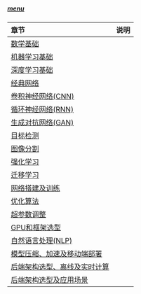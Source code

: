 
##### [menu](https://github.com/JunpingDu/DeepLearning-500-questions)
|章节|说明|
|:-|:-:|
|[数学基础](https://github.com/JunpingDu/DeepLearning-500-questions/blob/master/ch01_数学基础/第一章_数学基础.md)||
|[机器学习基础](https://github.com/JunpingDu/DeepLearning-500-questions/blob/master/ch02_机器学习基础/第二章_机器学习基础.md)||
|[深度学习基础](https://github.com/JunpingDu/DeepLearning-500-questions/blob/master/ch03_深度学习基础/第三章_深度学习基础.md)||
|[经典网络](https://github.com/JunpingDu/DeepLearning-500-questions/blob/master/ch04_经典网络/第四章_经典网络.md)||
|[卷积神经网络(CNN)](https://github.com/JunpingDu/DeepLearning-500-questions/blob/master/ch05_%E5%8D%B7%E7%A7%AF%E7%A5%9E%E7%BB%8F%E7%BD%91%E7%BB%9C(CNN)/%E7%AC%AC%E4%BA%94%E7%AB%A0%20%E5%8D%B7%E7%A7%AF%E7%A5%9E%E7%BB%8F%E7%BD%91%E7%BB%9C%EF%BC%88CNN%EF%BC%89.md)||
|[循环神经网络(RNN)](https://github.com/JunpingDu/DeepLearning-500-questions/blob/master/ch06_循环神经网络(RNN)/第六章_循环神经网络(RNN).md)||
|[生成对抗网络(GAN)](https://github.com/JunpingDu/DeepLearning-500-questions/blob/master/ch07_生成对抗网络(GAN)/第七章_生成对抗网络(GAN).md)||
|[目标检测](https://github.com/JunpingDu/DeepLearning-500-questions/blob/master/ch08_目标检测/第八章_目标检测.md)||
|[图像分割](https://github.com/JunpingDu/DeepLearning-500-questions/blob/master/ch09_图像分割/第九章_图像分割.md)||
|[强化学习](https://github.com/JunpingDu/DeepLearning-500-questions/blob/master/ch10_强化学习/第十章_强化学习.md)||
|[迁移学习](https://github.com/JunpingDu/DeepLearning-500-questions/blob/master/ch11_迁移学习/第十一章_迁移学习.md)||
|[网络搭建及训练](https://github.com/JunpingDu/DeepLearning-500-questions/blob/master/ch12_网络搭建及训练/第十二章_网络搭建及训练.md)||
|[优化算法](https://github.com/JunpingDu/DeepLearning-500-questions/blob/master/ch13_优化算法/第十三章_优化算法.md)||
|[超参数调整](https://github.com/JunpingDu/DeepLearning-500-questions/blob/master/ch14_超参数调整/第十四章_超参数调整.md)||
|[GPU和框架选型](https://github.com/JunpingDu/DeepLearning-500-questions/blob/master/ch15_GPU%E5%92%8C%E6%A1%86%E6%9E%B6%E9%80%89%E5%9E%8B/%E7%AC%AC%E5%8D%81%E4%BA%94%E7%AB%A0_%E5%BC%82%E6%9E%84%E8%BF%90%E7%AE%97%E3%80%81GPU%E5%8F%8A%E6%A1%86%E6%9E%B6%E9%80%89%E5%9E%8B.md)||
|[自然语言处理(NLP)](https://github.com/JunpingDu/DeepLearning-500-questions/blob/master/ch16_%E8%87%AA%E7%84%B6%E8%AF%AD%E8%A8%80%E5%A4%84%E7%90%86(NLP)/%E7%AC%AC%E5%8D%81%E5%85%AD%E7%AB%A0_NLP.md)||
|[模型压缩、加速及移动端部署](https://github.com/JunpingDu/DeepLearning-500-questions/blob/master/ch17_模型压缩、加速及移动端部署/第十七章_模型压缩、加速及移动端部署.md)||
|[后端架构选型、离线及实时计算](https://github.com/JunpingDu/DeepLearning-500-questions/blob/master/ch18_后端架构选型、离线及实时计算/第十八章_后端架构选型、离线及实时计算.md)||
|[后端架构选型及应用场景](https://github.com/JunpingDu/DeepLearning-500-questions/blob/master/ch18_%E5%90%8E%E7%AB%AF%E6%9E%B6%E6%9E%84%E9%80%89%E5%9E%8B%E5%8F%8A%E5%BA%94%E7%94%A8%E5%9C%BA%E6%99%AF/%E7%AC%AC%E5%8D%81%E5%85%AB%E7%AB%A0_%E5%90%8E%E7%AB%AF%E6%9E%B6%E6%9E%84%E9%80%89%E5%9E%8B%E5%8F%8A%E5%BA%94%E7%94%A8%E5%9C%BA%E6%99%AF.md)||
